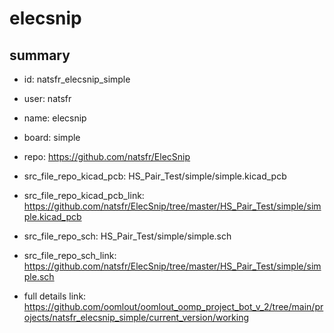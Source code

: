 # elecsnip
 
## summary 
* id: natsfr_elecsnip_simple
* user: natsfr
* name: elecsnip
* board: simple
* repo: https://github.com/natsfr/ElecSnip
* src_file_repo_kicad_pcb: HS_Pair_Test/simple/simple.kicad_pcb
* src_file_repo_kicad_pcb_link: https://github.com/natsfr/ElecSnip/tree/master/HS_Pair_Test/simple/simple.kicad_pcb


* src_file_repo_sch: HS_Pair_Test/simple/simple.sch
* src_file_repo_sch_link: https://github.com/natsfr/ElecSnip/tree/master/HS_Pair_Test/simple/simple.sch
* full details link: https://github.com/oomlout/oomlout_oomp_project_bot_v_2/tree/main/projects/natsfr_elecsnip_simple/current_version/working  







